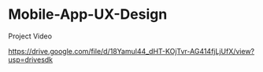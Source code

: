 # Mobile-App-UX-Design
Project Video

https://drive.google.com/file/d/18Yamul44_dHT-KOjTvr-AG414fjLjUfX/view?usp=drivesdk
